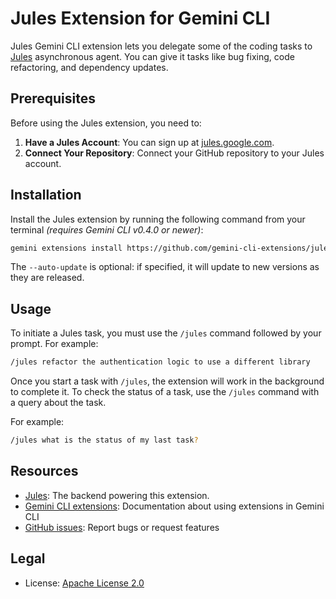 # Jules Extension for Gemini CLI

Jules Gemini CLI extension lets you delegate some of the coding tasks to [Jules](https://jules.google/) asynchronous agent. You can give it tasks like bug fixing, code refactoring, and dependency updates.

## Prerequisites

Before using the Jules extension, you need to:

1.  **Have a Jules Account**: You can sign up at [jules.google.com](https://jules.google.com/).
2.  **Connect Your Repository**: Connect your GitHub repository to your Jules account.

## Installation

Install the Jules extension by running the following command from your terminal *(requires Gemini CLI v0.4.0 or newer)*:

```bash
gemini extensions install https://github.com/gemini-cli-extensions/jules --auto-update
```

The `--auto-update` is optional: if specified, it will update to new versions as they are released.

## Usage

To initiate a Jules task, you must use the `/jules` command followed by your prompt. For example:

```bash
/jules refactor the authentication logic to use a different library
```

Once you start a task with `/jules`, the extension will work in the background to complete it. To check the status of a task, use the `/jules` command with a query about the task.

For example:

```bash
/jules what is the status of my last task?
```

## Resources

- [Jules](https://jules.google/): The backend powering this extension.
- [Gemini CLI extensions](https://github.com/google-gemini/gemini-cli/blob/main/docs/extensions/index.md): Documentation about using extensions in Gemini CLI
- [GitHub issues](https://github.com/gemini-cli-extensions/jules/issues): Report bugs or request features

## Legal

- License: [Apache License 2.0](https://github.com/gemini-cli-extensions/jules/blob/main/LICENSE)

